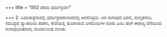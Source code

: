 +++
title = "002 ಪರಮ ಧರ್ಮಶ್ರವಣ"

+++
2. ಬದರಿಕಾಶ್ರಮದಲ್ಲಿ ಧರ್ಮಶ್ರವಣಾನಂದದಲ್ಲಿ ಅರಸನಿದ್ದನು. ಆಗ ಸುಗಂಧದ ಭರಣಿ, ಮನ್ಮಥನೆಂಬ ಸಮುದ್ರದ ವ್ಯಾಪಾರಿಯ ಹಡಗು,  ಸೇವೆಯಲ್ಲಿ ತೊಡಗಿರುವ  ಎಳೆದುಂಬಿಗಳ ದಂಡು ಎಂಬ ಹಾಗೆ ಈಶಾನ್ಯ ದೆಸೆಯಿಂದ ಸುಗಂಧಭರಿತವಾದ,  ಮಂದಾನಿಲವು ಬೀಸಿತು.
